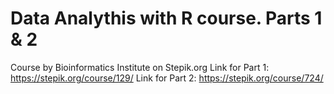 # Data Analythis with R course. Parts 1 & 2
Course by Bioinformatics Institute on Stepik.org
Link for Part 1: https://stepik.org/course/129/
Link for Part 2: https://stepik.org/course/724/
